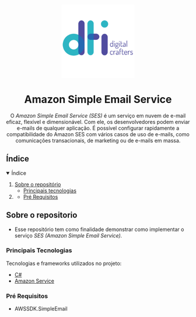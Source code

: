 <!-- Logo/Banner do Projeto -->

<p align="center">
  <img src="assets/logo-dti.png" alt="Logo" width="auto" height="200">
  <h1 align="center">Amazon Simple Email Service</h1>
  <p align="center">
     O <i>Amazon Simple Email Service (SES) </i> é um serviço em nuvem de e-mail eficaz, flexível e dimensionável. Com ele, os desenvolvedores podem enviar e-mails de qualquer aplicação. É possível configurar rapidamente a compatibilidade do Amazon SES com vários casos de uso de e-mails, como comunicações transacionais, de marketing ou de e-mails em massa.
  </p>
</p>

## Índice

<details open="open">
  <summary>Índice</summary>
  <ol>
    <li>
      <a href="#sobre-a-aplicação">Sobre o repositório</a>
      <ul>
        <li><a href="#principais-tecnologias">Principais tecnologias</a></li>
      </ul>
    </li>
    <li>
      <ul>
        <li><a href="#pré-requisitos">Pré Requisitos</a></li>
      </ul>
    </li>
  </ol>
</details>

## Sobre o repositorio

* Esse repositório tem como finalidade demonstrar como implementar o serviço <i> SES  (Amazon Simple Email Service). </i>

### Principais Tecnologias

Tecnologias e frameworks utilizados no projeto:

- [C#](https://docs.microsoft.com/pt-br/dotnet/csharp/)
- [Amazon Service](https://aws.amazon.com/pt/ses/)
### Pré Requisitos
- AWSSDK.SimpleEmail
